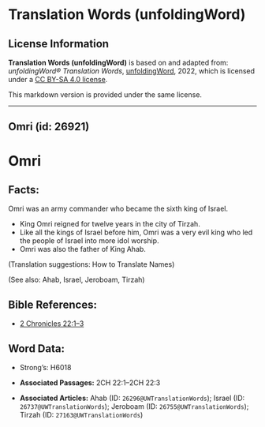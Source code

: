 # Translation Words (unfoldingWord)

## License Information

**Translation Words (unfoldingWord)** is based on and adapted from: _unfoldingWord® Translation Words_, [unfoldingWord](https://unfoldingword.org/utw), 2022, which is licensed under a [CC BY-SA 4.0 license](https://creativecommons.org/licenses/by-sa/4.0/legalcode.en).

This markdown version is provided under the same license.



--------------------------------

## Omri (id: 26921)

Omri
====

Facts:
------

Omri was an army commander who became the sixth king of Israel.

* King Omri reigned for twelve years in the city of Tirzah.
* Like all the kings of Israel before him, Omri was a very evil king who led the people of Israel into more idol worship.
* Omri was also the father of King Ahab.

(Translation suggestions: How to Translate Names)

(See also: Ahab, Israel, Jeroboam, Tirzah)

Bible References:
-----------------

* [2 Chronicles 22:1–3](https://ref.ly/2Chr22:1-2Chr22:3)

Word Data:
----------

* Strong’s: H6018

* **Associated Passages:** 2CH 22:1–2CH 22:3
* **Associated Articles:** Ahab (ID: `26296@UWTranslationWords`); Israel (ID: `26737@UWTranslationWords`); Jeroboam (ID: `26755@UWTranslationWords`); Tirzah (ID: `27163@UWTranslationWords`)

